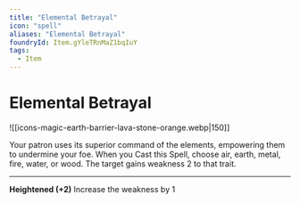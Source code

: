 ```yaml
---
title: "Elemental Betrayal"
icon: "spell"
aliases: "Elemental Betrayal"
foundryId: Item.gYleTRnMaZ1bqIuY
tags:
  - Item
---
```


# Elemental Betrayal
![[icons-magic-earth-barrier-lava-stone-orange.webp|150]]

Your patron uses its superior command of the elements, empowering them to undermine your foe. When you Cast this Spell, choose air, earth, metal, fire, water, or wood. The target gains weakness 2 to that trait.

* * *

**Heightened (+2)** Increase the weakness by 1
